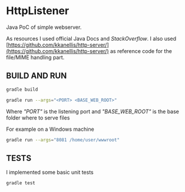 # HttpListener

Java PoC of simple webserver.

As resources I used official Java Docs and _StackOverflow_.
I also used [https://github.com/kkanellis/http-server/](https://github.com/kkanellis/http-server/) as reference code for the file/MIME handling part.

## BUILD AND RUN

```bash
gradle build
```

```bash
gradle run --args="<PORT> <BASE_WEB_ROOT>"
```

Where _"PORT"_ is the listening port and _"BASE_WEB_ROOT"_ is the base folder where to serve files

For example on a Windows machine

```bash
gradle run --args="8081 /home/user/wwwroot"
```

## TESTS

I implemented some basic unit tests

```bash
gradle test
```
